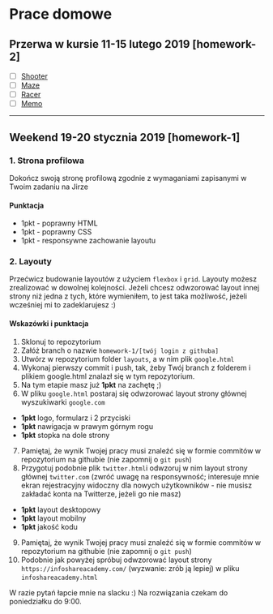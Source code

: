 # Prace domowe

## Przerwa w kursie 11-15 lutego 2019 [homework-2]

- [ ] [Shooter](./shooter/README.md)
- [ ] [Maze](./maze/README.md)
- [ ] [Racer](./racer/README.md)
- [ ] [Memo](./memo/README.md)

---

## Weekend 19-20 stycznia 2019 [homework-1] 

### 1. Strona profilowa
Dokończ swoją stronę profilową zgodnie z wymaganiami zapisanymi w Twoim zadaniu na Jirze

#### Punktacja
- 1pkt - poprawny HTML
- 1pkt - poprawny CSS
- 1pkt - responsywne zachowanie layoutu

### 2. Layouty
Przećwicz budowanie layoutów z użyciem `flexbox` i `grid`. Layouty możesz zrealizować w dowolnej kolejności. Jeżeli chcesz odwzorować layout innej strony niż jedna z tych, które wymieniłem, to jest taka możliwość, jeżeli wcześniej mi to zadeklarujesz :)

#### Wskazówki i punktacja
1. Sklonuj to repozytorium
2. Załóż branch o nazwie `homework-1/[twój login z githuba]`
3. Utwórz w repozytorium folder `layouts`, a w nim plik `google.html`
4. Wykonaj pierwszy commit i push, tak, żeby Twój branch z folderem i plikiem google.html znalazł się w tym repozytorium.
5. Na tym etapie masz już **1pkt** na zachętę ;)
6. W pliku `google.html` postaraj się odwzorować layout strony głównej wyszukiwarki `google.com` 
  - **1pkt** logo, formularz i 2 przyciski
  - **1pkt** nawigacja w prawym górnym rogu
  - **1pkt** stopka na dole strony
7. Pamiętaj, że wynik Twojej pracy musi znaleźć się w formie commitów w repozytorium na githubie (nie zapomnij o `git push`)
8. Przygotuj podobnie plik `twitter.html`i odwzoruj w nim layout strony głównej `twitter.com` (zwróć uwagę na responsywność; interesuje mnie ekran rejestracyjny widoczny dla nowych użytkowników - nie musisz zakładać konta na Twitterze, jeżeli go nie masz)
  - **1pkt** layout desktopowy
  - **1pkt** layout mobilny
  - **1pkt** jakość kodu
9. Pamiętaj, że wynik Twojej pracy musi znaleźć się w formie commitów w repozytorium na githubie (nie zapomnij o `git push`)
10. Podobnie jak powyżej spróbuj odwzorować layout strony `https://infoshareacademy.com/` (wyzwanie: zrób ją lepiej) w pliku `infoshareacademy.html`

W razie pytań łapcie mnie na slacku :) Na rozwiązania czekam do poniedziałku do 9:00.

